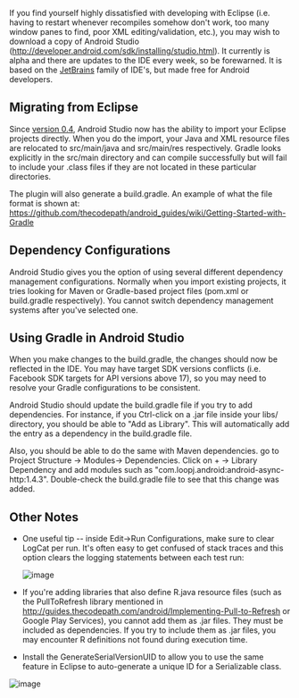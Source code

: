 If you find yourself highly dissatisfied with developing with Eclipse (i.e. having to restart whenever recompiles somehow don't work, too many window panes to find, poor XML editing/validation, etc.), you may wish to download a copy of Android Studio (http://developer.android.com/sdk/installing/studio.html).  It currently is alpha and there are updates to the IDE every week, so be forewarned.  It is based on the [JetBrains](http://jetbrains.com) family of IDE's, but made free for Android developers.

## Migrating from Eclipse

Since [version 0.4](http://tools.android.com/recent/androidstudio040released), Android Studio now has the ability to import your Eclipse projects directly.  When you do the import, your Java and XML resource files are relocated to src/main/java and src/main/res respectively.  Gradle looks explicitly in the src/main directory and can compile successfully but will fail to include your .class files if they are not located in these particular directories.

The plugin will also generate a build.gradle.  An example of what the file format is shown at: https://github.com/thecodepath/android_guides/wiki/Getting-Started-with-Gradle

## Dependency Configurations
Android Studio gives you the option of using several different dependency management configurations.  Normally when you import existing projects, it tries looking for Maven or Gradle-based project files (pom.xml or build.gradle respectively).  You cannot switch dependency management systems after you've selected one. 

## Using Gradle in Android Studio

When you make changes to the build.gradle, the changes should now be reflected in the IDE.  You may have target SDK versions conflicts (i.e. Facebook SDK targets for API versions above 17), so you may need to resolve your Gradle configurations to be consistent.

Android Studio should update the build.gradle file if you try to add dependencies.  For instance, if you Ctrl-click on a .jar file inside your libs/ directory, you should be able to "Add as Library".  This will automatically add the entry as a dependency in the build.gradle file.

Also, you should be able to do the same with Maven dependencies.  go to Project Structure -> Modules-> Dependencies. Click on + -> Library Dependency and add modules such as "com.loopj.android:android-async-http:1.4.3".   Double-check the build.gradle file to see that this change was added.

## Other Notes

* One useful tip -- inside Edit->Run Configurations, make sure to clear LogCat per
run.  It's often easy to get confused of stack traces and this option clears the logging statements between
each test run:

  ![image](https://f.cloud.github.com/assets/326857/1445221/6f620f78-421b-11e3-9708-df6185495289.png)

* If you're adding libraries that also define R.java resource files (such as the PullToRefresh library mentioned in http://guides.thecodepath.com/android/Implementing-Pull-to-Refresh or Google Play Services), you cannot add them as .jar files.  They must be included as dependencies.  If you try to include them as .jar files, you may encounter R definitions not found during execution time.

* Install the GenerateSerialVersionUID to allow you to use the same feature in Eclipse to auto-generate a unique ID for a Serializable class.

![image](https://cloud.githubusercontent.com/assets/326857/2773890/6abf6e7c-caa9-11e3-9077-b8c25fa0df25.png)
